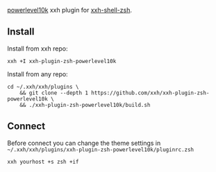 [powerlevel10k](https://github.com/romkatv/powerlevel10k) xxh plugin for [xxh-shell-zsh](https://github.com/xxh/xxh-shell-zsh).

## Install
Install from xxh repo:
```
xxh +I xxh-plugin-zsh-powerlevel10k
```
Install from any repo:
```
cd ~/.xxh/xxh/plugins \
    && git clone --depth 1 https://github.com/xxh/xxh-plugin-zsh-powerlevel10k \
    && ./xxh-plugin-zsh-powerlevel10k/build.sh
```

## Connect
Before connect you can change the theme settings in `~/.xxh/xxh/plugins/xxh-plugin-zsh-powerlevel10k/pluginrc.zsh`
``` 
xxh yourhost +s zsh +if
```
